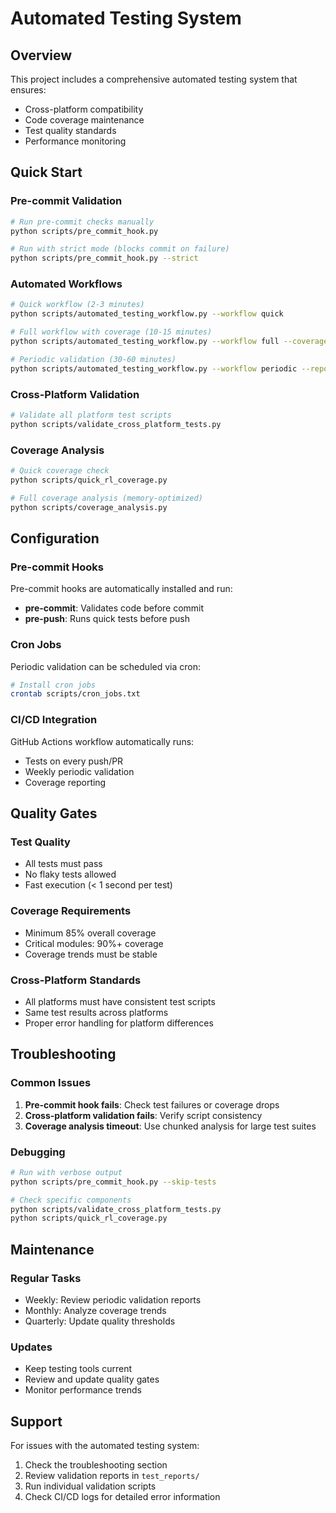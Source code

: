 # Automated Testing System

## Overview
This project includes a comprehensive automated testing system that ensures:
- Cross-platform compatibility
- Code coverage maintenance
- Test quality standards
- Performance monitoring

## Quick Start

### Pre-commit Validation
```bash
# Run pre-commit checks manually
python scripts/pre_commit_hook.py

# Run with strict mode (blocks commit on failure)
python scripts/pre_commit_hook.py --strict
```

### Automated Workflows
```bash
# Quick workflow (2-3 minutes)
python scripts/automated_testing_workflow.py --workflow quick

# Full workflow with coverage (10-15 minutes)
python scripts/automated_testing_workflow.py --workflow full --coverage

# Periodic validation (30-60 minutes)
python scripts/automated_testing_workflow.py --workflow periodic --report
```

### Cross-Platform Validation
```bash
# Validate all platform test scripts
python scripts/validate_cross_platform_tests.py
```

### Coverage Analysis
```bash
# Quick coverage check
python scripts/quick_rl_coverage.py

# Full coverage analysis (memory-optimized)
python scripts/coverage_analysis.py
```

## Configuration

### Pre-commit Hooks
Pre-commit hooks are automatically installed and run:
- **pre-commit**: Validates code before commit
- **pre-push**: Runs quick tests before push

### Cron Jobs
Periodic validation can be scheduled via cron:
```bash
# Install cron jobs
crontab scripts/cron_jobs.txt
```

### CI/CD Integration
GitHub Actions workflow automatically runs:
- Tests on every push/PR
- Weekly periodic validation
- Coverage reporting

## Quality Gates

### Test Quality
- All tests must pass
- No flaky tests allowed
- Fast execution (< 1 second per test)

### Coverage Requirements
- Minimum 85% overall coverage
- Critical modules: 90%+ coverage
- Coverage trends must be stable

### Cross-Platform Standards
- All platforms must have consistent test scripts
- Same test results across platforms
- Proper error handling for platform differences

## Troubleshooting

### Common Issues
1. **Pre-commit hook fails**: Check test failures or coverage drops
2. **Cross-platform validation fails**: Verify script consistency
3. **Coverage analysis timeout**: Use chunked analysis for large test suites

### Debugging
```bash
# Run with verbose output
python scripts/pre_commit_hook.py --skip-tests

# Check specific components
python scripts/validate_cross_platform_tests.py
python scripts/quick_rl_coverage.py
```

## Maintenance

### Regular Tasks
- Weekly: Review periodic validation reports
- Monthly: Analyze coverage trends
- Quarterly: Update quality thresholds

### Updates
- Keep testing tools current
- Review and update quality gates
- Monitor performance trends

## Support
For issues with the automated testing system:
1. Check the troubleshooting section
2. Review validation reports in `test_reports/`
3. Run individual validation scripts
4. Check CI/CD logs for detailed error information
